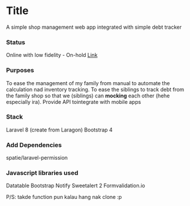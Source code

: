 # Title
A simple shop management web app integrated with simple debt tracker

### Status
Online with low fidelity - On-hold
[Link](https://tisa.reheen.com/)

###  Purposes
To ease the management of my family from manual to automate the calculation nad inventory tracking.
To ease the siblings to track debt from the family shop so that we (siblings) can **mocking** each other (hehe especially ira).
Provide API tointegrate with mobile apps

### Stack
Laravel 8 (create from Laragon)
Bootstrap 4

### Add Dependencies
spatie/laravel-permission

### Javascript libraries used
Datatable
Bootstrap Notify
Sweetalert 2
Formvalidation.io


P/S: takde function pun kalau hang nak clone :p
